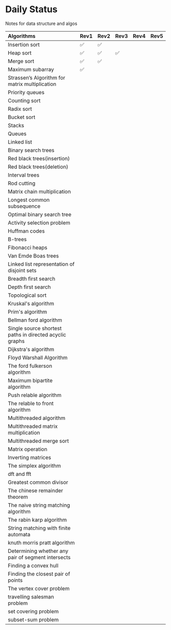 # Daily Status
Notes for data structure and algos


|Algorithms|Rev1|Rev2|Rev3|Rev4|Rev5|
|:---------|:---|----|----|:---|:---|
|Insertion sort|:white_check_mark:|:white_check_mark:|
|Heap sort|:white_check_mark:|:white_check_mark:|:white_check_mark:|
|Merge sort|:white_check_mark:|:white_check_mark:|
|Maximum subarray|:white_check_mark:|
|Strassen’s Algorithm for matrix multiplication|
|Priority queues|
|Counting sort|
|Radix sort|
|Bucket sort|
|Stacks|
|Queues|
|Linked list|
|Binary search trees|
|Red black trees(insertion)|
|Red black trees(deletion)|
|Interval trees|
|Rod cutting|
|Matrix chain multiplication|
|Longest common subsequence|
|Optimal binary search tree|
|Activity selection problem|
|Huffman codes|
|B-trees|
|Fibonacci heaps|
|Van Emde Boas trees|
|Linked list representation of disjoint sets|
|Breadth first search|
|Depth first search|
|Topological sort|
|Kruskal's algorithm|
|Prim's algorithm|
|Bellman ford algorithm|
|Single source shortest paths in directed acyclic graphs|
|Dijkstra's algorithm|
|Floyd Warshall Algorithm|
|The ford fulkerson algorithm|
|Maximum bipartite algorithm|
|Push relable algorithm|
|The relable to front algorithm|
|Multithreaded algorithm|
|Multithreaded matrix multiplication|
|Multithreaded merge sort|
|Matrix operation|
|Inverting matrices|
|The simplex algorithm|
|dft and fft|
|Greatest common divisor|
|The chinese remainder theorem|
|The naive string matching algorithm|
|The rabin karp algorithm|
|String matching with finite automata|
| knuth morris pratt algorithm|
|Determining whether any pair of segment intersects|
|Finding a convex hull|
|Finding the closest pair of points|
|The vertex cover problem|
| travelling salesman problem|
| set covering problem|
| subset-sum problem|











